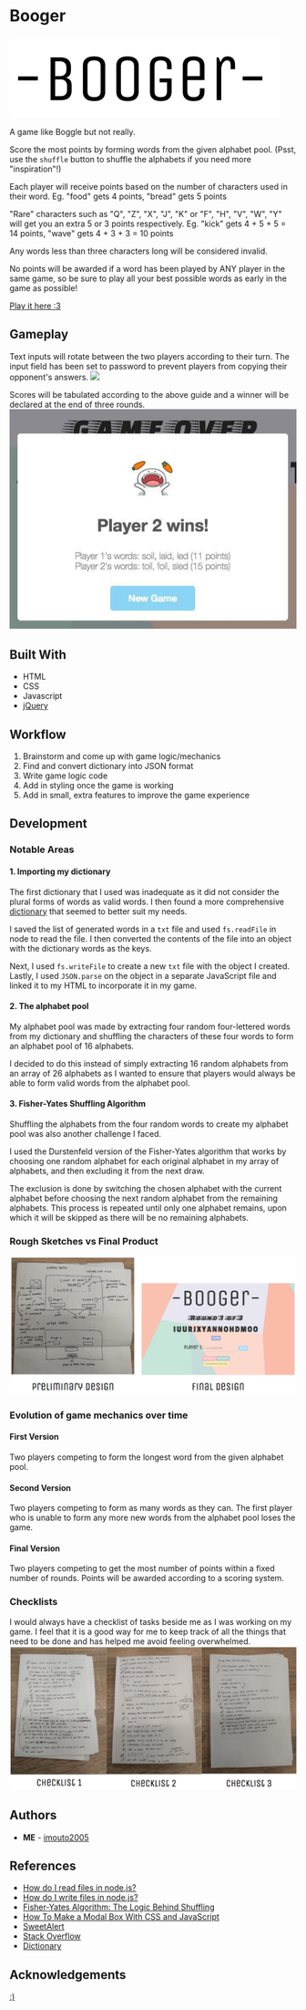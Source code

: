 # Booger
![booger](assets/img/booger.png)

A game like Boggle but not really.

Score the most points by forming words from the given alphabet pool. (Psst, use the `shuffle` button to shuffle the alphabets if you need more "inspiration"!)

Each player will receive points based on the number of characters used in their word.
Eg. "food" gets 4 points, "bread" gets 5 points

"Rare" characters such as "Q", "Z", "X", "J", "K" or "F", "H", "V", "W", "Y" will get you an extra 5 or 3 points respectively.
Eg. "kick" gets 4 + 5 + 5 = 14 points, "wave" gets 4 + 3 + 3 = 10 points

Any words less than three characters long will be considered invalid.

No points will be awarded if a word has been played by ANY player in the same game, so be sure to play all your best possible words as early in the game as possible!

[Play it here :3](https://wdi-sg.github.io/wdi-project-1-imouto2005/)

## Gameplay

Text inputs will rotate between the two players according to their turn. The input field has been set to password to prevent players from copying their opponent's answers.
![](http://g.recordit.co/S7LVVeuIgx.gif)

Scores will be tabulated according to the above guide and a winner will be declared at the end of three rounds.
![](assets/img/player2wins.jpg)


## Built With

* HTML
* CSS
* Javascript
* [jQuery](http://jquery.com/)

## Workflow

1. Brainstorm and come up with game logic/mechanics
2. Find and convert dictionary into JSON format
3. Write game logic code
4. Add in styling once the game is working
5. Add in small, extra features to improve the game experience

## Development

### Notable Areas

#### 1. Importing my dictionary

The first dictionary that I used was inadequate as it did not consider the plural forms of words as valid words. I then found a more comprehensive [dictionary](http://app.aspell.net/create) that seemed to better suit my needs.

I saved the list of generated words in a `txt` file and used `fs.readFile` in node to read the file. I then converted the contents of the file into an object with the dictionary words as the keys.

Next, I used `fs.writeFile` to create a new `txt` file with the object I created. Lastly, I used `JSON.parse` on the object in a separate JavaScript file and linked it to my HTML to incorporate it in my game.

#### 2. The alphabet pool

My alphabet pool was made by extracting four random four-lettered words from my dictionary and shuffling the characters of these four words to form an alphabet pool of 16 alphabets.

I decided to do this instead of simply extracting 16 random alphabets from an array of 26 alphabets as I wanted to ensure that players would always be able to form valid words from the alphabet pool.

#### 3. Fisher-Yates Shuffling Algorithm

Shuffling the alphabets from the four random words to create my alphabet pool was also another challenge I faced.

I used the Durstenfeld version of the Fisher-Yates algorithm that works by choosing one random alphabet for each original alphabet in my array of alphabets, and then excluding it from the next draw.

The exclusion is done by switching the chosen alphabet with the current alphabet before choosing the next random alphabet from the remaining alphabets. This process is repeated until only one alphabet remains, upon which it will be skipped as there will be no remaining alphabets.

### **Rough Sketches vs Final Product**
![sketches](assets/img/comparison.png)

### Evolution of game mechanics over time
#### **First Version**
Two players competing to form the longest word from the given alphabet pool.

#### **Second Version**
Two players competing to form as many words as they can. The first player who is unable to form any more new words from the alphabet pool loses the game.

#### **Final Version**
Two players competing to get the most number of points within a fixed number of rounds. Points will be awarded according to a scoring system.

### **Checklists**
I would always have a checklist of tasks beside me as I was working on my game. I feel that it is a good way for me to keep track of all the things that need to be done and has helped me avoid feeling overwhelmed.
![checklists](assets/img/checklist.png)

## Authors

* **ME** - [imouto2005](https://github.com/imouto2005)

## References

* [How do I read files in node.js?](https://docs.nodejitsu.com/articles/file-system/how-to-read-files-in-nodejs/)
* [How do I write files in node.js?](https://docs.nodejitsu.com/articles/file-system/how-to-write-files-in-nodejs/)
* [Fisher-Yates Algorithm: The Logic Behind Shuffling](https://medium.com/@thelextimes/fisher-yates-algorithm-the-logic-behind-shuffling-98deb8bac210)
* [How To Make a Modal Box With CSS and JavaScript](https://www.w3schools.com/howto/howto_css_modals.asp)
* [SweetAlert](http://t4t5.github.io/sweetalert/)
* [Stack Overflow](http://stackoverflow.com/)
* [Dictionary](http://app.aspell.net/create)

## Acknowledgements

[:)](https://github.com/siawyoung) 
